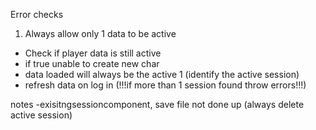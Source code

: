 Error checks
1. Always allow only 1 data to be active
- Check if player data is still active
- if true unable to create new char
- data loaded will always be the active 1 (identify the active session)
- refresh data on log in (!!!if more than 1 session found throw errors!!!)

notes 
-exisitngsessioncomponent, save file not done up (always delete active session)